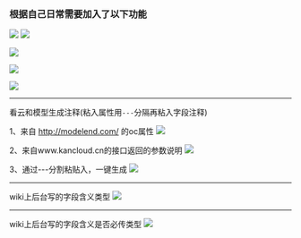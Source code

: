 
### 根据自己日常需要加入了以下功能
<!-- ![](allFunc.png) -->
![](https://cdn.nlark.com/yuque/0/2020/png/221886/1606363596514-8625b637-6b94-438e-8198-73e67c9307cd.png?x-oss-process=image%2Fresize%2Cw_1466)
![](https://cdn.nlark.com/yuque/0/2020/gif/221886/1606363600066-56bfeafb-0c2f-4f39-904b-f5a5223de62d.gif)

![](https://cdn.nlark.com/yuque/0/2020/gif/221886/1606363598046-67d25f4f-c08a-405d-a279-9f14f63f5df9.gif)

![](https://cdn.nlark.com/yuque/0/2020/gif/221886/1606363604032-22aec9bd-4b75-47f9-8a2d-a117d6ddffbd.gif)

![](https://cdn.nlark.com/yuque/0/2020/gif/221886/1606363602374-4f59c4d2-c662-45c2-89e0-5c1e938d31ec.gif)



---
看云和模型生成注释(粘入属性用`---`分隔再粘入字段注释)

1、来自 http://modelend.com/ 的oc属性
![](https://cdn.nlark.com/yuque/0/2020/png/221886/1607697345810-9396478e-f6f9-4bdc-80c6-3779f7e81380.png)

2、来自www.kancloud.cn的接口返回的参数说明
![](https://cdn.nlark.com/yuque/0/2020/png/221886/1607697338378-e5bc29e1-1f9f-410e-891d-7cdddec90cfe.png)

3、通过---分割粘贴入，一键生成
![](https://cdn.nlark.com/yuque/0/2020/png/221886/1607697231291-ab04df86-d27d-4e09-a3a4-0c5c2f4e6007.png)

---
wiki上后台写的字段含义类型
![](https://cdn.nlark.com/yuque/0/2021/png/221886/1623246000380-3d426b0a-e59f-4b9c-acd6-c8452b3f9d88.png?x-oss-process=image%2Fresize%2Cw_1492)

---
wiki上后台写的字段含义是否必传类型
![](https://cdn.nlark.com/yuque/0/2021/png/221886/1623246039817-b91ac197-536f-4625-afa7-ae645ed752e4.png?x-oss-process=image%2Fresize%2Cw_1492)
